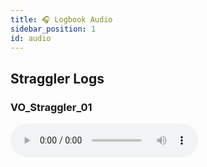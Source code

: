 ```yaml
---
title: 🎧 Logbook Audio
sidebar_position: 1
id: audio
---
```


## Straggler Logs

### VO_Straggler_01
<audio controls src="/audio/VO_Straggler_01.wav" />

### VO_Straggler_02
<audio controls src="/audio/VO_Straggler_02.wav" />

### VO_Straggler_03
<audio controls src="/audio/VO_Straggler_03.wav" />

### VO_Straggler_04
<audio controls src="/audio/VO_Straggler_04.wav" />

### VO_Straggler_05
<audio controls src="/audio/VO_Straggler_05.wav" />

### VO_Straggler_06
<audio controls src="/audio/VO_Straggler_06.wav" />

### VO_Straggler_07
<audio controls src="/audio/VO_Straggler_07.wav" />

### VO_Straggler_08
<audio controls src="/audio/VO_Straggler_08.wav" />

### VO_Straggler_09
<audio controls src="/audio/VO_Straggler_09.wav" />

### VO_Straggler_10
<audio controls src="/audio/VO_Straggler_10.wav" />

### VO_Straggler_11
<audio controls src="/audio/VO_Straggler_11.wav" />

### VO_Straggler_12
<audio controls src="/audio/VO_Straggler_12.wav" />